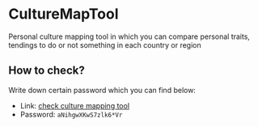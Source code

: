 # CultureMapTool
Personal culture mapping tool in which you can compare personal traits, tendings to do or not something in each country or region

## How to check?
Write down certain password which you can find below:

* Link: [check culture mapping tool](https://rvdubinskiy.github.io/CultureMapTool/)
* Password: `aNihgwXKwS7zlk6*Vr`

